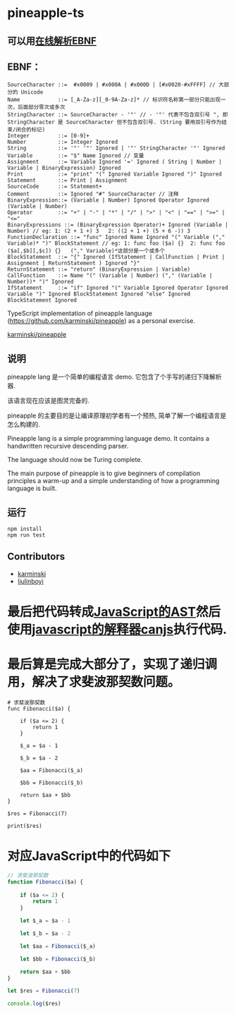 # pineapple-ts

## 可以用[在线解析EBNF](https://bottlecaps.de/rr/ui)
## EBNF：
```
SourceCharacter ::=  #x0009 | #x000A | #x000D | [#x0020-#xFFFF] // 大部分的 Unicode 
Name            ::= [_A-Za-z][_0-9A-Za-z]* // 标识符名称第一部分只能出现一次，后面部分零次或多次 
StringCharacter ::= SourceCharacter - '"' // - '"' 代表不包含双引号 ", 即 StringCharacter 是 SourceCharacter 但不包含双引号. (String 要用双引号作为结束/闭合的标记) 
Integer         ::= [0-9]+
Number          ::= Integer Ignored
String          ::= '"' '"' Ignored | '"' StringCharacter '"' Ignored
Variable        ::= "$" Name Ignored // 变量 
Assignment      ::= Variable Ignored '=' Ignored ( String | Number |  Variable | BinaryExpression) Ignored
Print           ::= "print" "(" Ignored Variable Ignored ")" Ignored
Statement       ::= Print | Assignment
SourceCode      ::= Statement+ 
Comment         ::= Ignored "#" SourceCharacter // 注释 
BinaryExpression::= (Variable | Number) Ignored Operator Ignored (Variable | Number)
Operator        ::= "+" | "-" | "*" | "/" | ">" | "<" | "==" | ">=" | "<="
BinaryExpressions ::= (BinaryExpression Operator)+ Ignored (Variable | Number) // eg: 1: (2 + 1 +) 3   2: ((2 + 1 +) (5 + 6 -)) 3
FunctionDeclaration ::= "func" Ignored Name Ignored "(" Variable ("," Variable)* ")" BlockStatement // eg: 1: func foo ($a) {}  2: func foo ($a[,$b][,$c]) {}   ("," Variable)*这部分是一个或多个
BlockStatement  ::= "{" Ignored (IfStatement | CallFunction | Print | Assignment | ReturnStatement ) Ignored "}"
ReturnStatement ::= "return" (BinaryExpression | Variable)
CallFunction    ::= Name "(" (Variable | Number) ("," (Variable | Number))* ")" Ignored
IfStatement     ::= "if" Ignored "(" Variable Ignored Operator Ignored Variable ")" Ignored BlockStatement Ignored "else" Ignored BlockStatement Ignored

```

TypeScript implementation of pineapple language (https://github.com/karminski/pineapple) as a personal exercise.

[karminski/pineapple](https://github.com/karminski/pineapple)

## 说明
pineapple lang 是一个简单的编程语言 demo. 它包含了个手写的递归下降解析器. 

该语言现在应该是图灵完备的. 

pineapple 的主要目的是让编译原理初学者有一个预热, 简单了解一个编程语言是怎么构建的.


Pineapple lang is a simple programming language demo. It contains a handwritten recursive descending parser.

The language should now be Turing complete.

The main purpose of pineapple is to give beginners of compilation principles a warm-up and a simple understanding of how a programming language is built.

## 运行
```
npm install
npm run test
```

## Contributors
- [karminski](https://github.com/karminski)
- [liulinboyi](https://github.com/liulinboyi)


# 最后把代码转成[JavaScript的AST](https://astexplorer.net/)然后使用[javascript的解释器canjs](https://github.com/jrainlau/canjs)执行代码.

# 最后算是完成大部分了，实现了递归调用，解决了求斐波那契数问题。

```
# 求斐波那契数
func Fibonacci($a) {
	
	if ($a <= 2) {
		return 1
	}

	$_a = $a - 1

	$_b = $a - 2

	$aa = Fibonacci($_a)

	$bb = Fibonacci($_b)

	return $aa + $bb
}

$res = Fibonacci(7)

print($res)
```
# 对应JavaScript中的代码如下
```javascript
// 求斐波那契数
function Fibonacci($a) {
	
	if ($a <= 2) {
		return 1
	}

	let $_a = $a - 1

	let $_b = $a - 2

	let $aa = Fibonacci($_a)

	let $bb = Fibonacci($_b)

	return $aa + $bb
}

let $res = Fibonacci(7)

console.log($res)
```